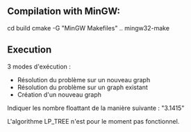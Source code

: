 ## Compilation with MinGW:

cd build
cmake -G "MinGW Makefiles" ..
mingw32-make

## Execution

3 modes d'exécution : 
- Résolution du problème sur un nouveau graph
- Résolution du problème sur un graph existant
- Création d'un nouveau graph

Indiquer les nombre floattant de la manière suivante : "3.1415"

L'algorithme LP_TREE n'est pour le moment pas fonctionnel.